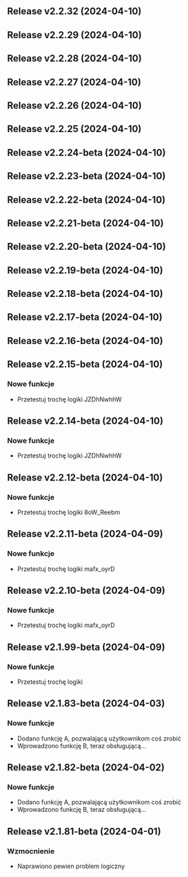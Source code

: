 ## Release v2.2.32 (2024-04-10)

## Release v2.2.29 (2024-04-10)

## Release v2.2.28 (2024-04-10)

## Release v2.2.27 (2024-04-10)

## Release v2.2.26 (2024-04-10)

## Release v2.2.25 (2024-04-10)

## Release v2.2.24-beta (2024-04-10)

## Release v2.2.23-beta (2024-04-10)

## Release v2.2.22-beta (2024-04-10)

## Release v2.2.21-beta (2024-04-10)

## Release v2.2.20-beta (2024-04-10)

## Release v2.2.19-beta (2024-04-10)

## Release v2.2.18-beta (2024-04-10)

## Release v2.2.17-beta (2024-04-10)

## Release v2.2.16-beta (2024-04-10)

## Release v2.2.15-beta (2024-04-10)

### Nowe funkcje

- Przetestuj trochę logiki JZDhNwhhW

## Release v2.2.14-beta (2024-04-10)

### Nowe funkcje

- Przetestuj trochę logiki JZDhNwhhW

## Release v2.2.12-beta (2024-04-10)

### Nowe funkcje

- Przetestuj trochę logiki 8oW_Reebm

## Release v2.2.11-beta (2024-04-09)

### Nowe funkcje

- Przetestuj trochę logiki mafx_oyrD

## Release v2.2.10-beta (2024-04-09)

### Nowe funkcje

- Przetestuj trochę logiki mafx_oyrD

## Release v2.1.99-beta (2024-04-09)

### Nowe funkcje

- Przetestuj trochę logiki

## Release v2.1.83-beta (2024-04-03)

### Nowe funkcje

- Dodano funkcję A, pozwalającą użytkownikom coś zrobić
- Wprowadzono funkcję B, teraz obsługującą...

## Release v2.1.82-beta (2024-04-02)

### Nowe funkcje

- Dodano funkcję A, pozwalającą użytkownikom coś zrobić
- Wprowadzono funkcję B, teraz obsługującą...

## Release v2.1.81-beta (2024-04-01)

### Wzmocnienie

- Naprawiono pewien problem logiczny
